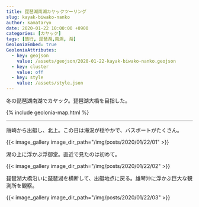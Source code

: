 ```yaml
---
title: 琵琶湖南湖カヤックツーリング
slug: kayak-biwako-nanko
author: kamataryo
date: 2020-01-22 10:00:00 +0900
categories: [カヤック]
tags: [旅行, 琵琶湖,南湖, 湖]
GeoloniaEmbed: true
GeoloniaAttributes:
  - key: geojson
    value: /assets/geojson/2020-01-22-kayak-biwako-nanko.geojson
  - key: cluster
    value: off
  - key: style
    value: /assets/style.json
---
```


冬の琵琶湖南湖でカヤック。琵琶湖大橋を目指した。

{% include geolonia-map.html %}

---

唐崎から出艇し、北上。この日は海況が穏やかで、バスボートがたくさん。

{{< image_gallery image_dir_path="/img/posts/2020/01/22/01" >}}

湖の上に浮かぶ浮御堂。直近で見たのは初めて。

{{< image_gallery image_dir_path="/img/posts/2020/01/22/02" >}}

琵琶湖大橋沿いに琵琶湖を横断して、出艇地点に戻る。雄琴沖に浮かぶ巨大な観測所を観察。

{{< image_gallery image_dir_path="/img/posts/2020/01/22/03" >}}
